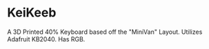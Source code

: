 # KeiKeeb
A 3D Printed 40% Keyboard based off the "MiniVan" Layout. Utilizes Adafruit KB2040. Has RGB.
